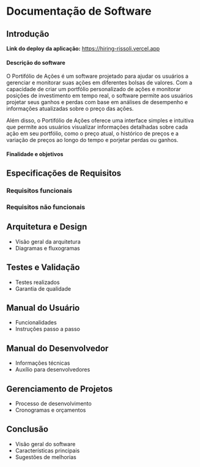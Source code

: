 # Documentação de Software

## Introdução
<strong>Link do deploy da aplicação:</strong> <a>https://hiring-rissoli.vercel.app</a>
#### Descrição do software
<p>O Portifólio de Ações é um software projetado para ajudar os usuários a gerenciar e monitorar suas ações em diferentes bolsas de valores. Com a capacidade de criar um portfólio personalizado de ações e monitorar posições de investimento em tempo real, o software permite aos usuários projetar seus ganhos e perdas com base em análises de desempenho e informações atualizadas sobre o preço das ações.

Além disso, o Portifólio de Ações oferece uma interface simples e intuitiva que permite aos usuários visualizar informações detalhadas sobre cada ação em seu portfólio, como o preço atual, o histórico de preços e a variação de preços ao longo do tempo e porjetar perdas ou ganhos.</p>

#### Finalidade e objetivos

## Especificações de Requisitos
### Requisitos funcionais
### Requisitos não funcionais

## Arquitetura e Design
- Visão geral da arquitetura
- Diagramas e fluxogramas

## Testes e Validação
- Testes realizados
- Garantia de qualidade

## Manual do Usuário
- Funcionalidades
- Instruções passo a passo

## Manual do Desenvolvedor
- Informações técnicas
- Auxílio para desenvolvedores

## Gerenciamento de Projetos
- Processo de desenvolvimento
- Cronogramas e orçamentos

## Conclusão
- Visão geral do software
- Características principais
- Sugestões de melhorias
